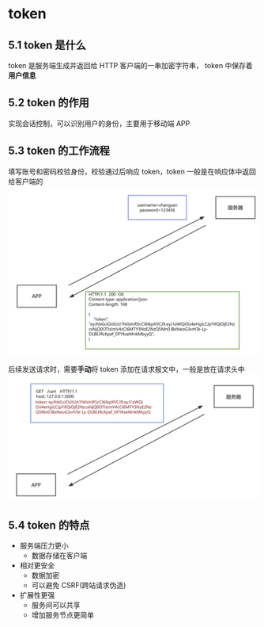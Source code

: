 # token

## 5.1 token 是什么

token 是服务端生成并返回给 HTTP 客户端的一串加密字符串， token 中保存着 **用户信息**

## 5.2 token 的作用

实现会话控制，可以识别用户的身份，主要用于移动端 APP

## 5.3 token 的工作流程

填写账号和密码校验身份，校验通过后响应 token，token 一般是在响应体中返回给客户端的
![img](./assets/16789537745875.jpg)

后续发送请求时，需要**手动**将 token 添加在请求报文中，一般是放在请求头中
![img](./assets/16789537895045.jpg)

## 5.4 token 的特点

* 服务端压力更小
  * 数据存储在客户端
* 相对更安全
  * 数据加密
  * 可以避免 CSRF(跨站请求伪造)
* 扩展性更强
  * 服务间可以共享
  * 增加服务节点更简单
